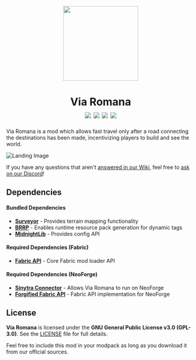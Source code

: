 <p align="center"><img src="https://i.imgur.com/fJ1HxSM.png" width="200" height="200"> 
  
<h1 align="center">Via Romana<br>
<a href="https://www.curseforge.com/minecraft/mc-mods/via-romana"><img src="https://img.shields.io/badge/CurseForge-1.20.1-orange"></a>
<a href="https://modrinth.com/mod/via-romana"><img src="https://img.shields.io/badge/Modrinth-1.20.1-green"></a>
<a href="https://twitter.com/Rasa_Novum"><img src="https://img.shields.io/badge/Socials-Xitter-black"></a>
<a href="https://discord.gg/WGh4mq6W5U"><img src="https://img.shields.io/badge/Socials-Discord-5865F2"></a>
</h1>

Via Romana is a mod which allows fast travel only after a road connecting the destinations has been made, incentivizing players to build and see the world.

![Landing Image](https://i.imgur.com/dHqT8mo.png)

If you have any questions that aren't [answered in our Wiki](https://github.com/RasaNovum/Via_Romana/wiki), feel free to [ask on our Discord](https://discord.com/invite/WGh4mq6W5U)!

## Dependencies

#### Bundled Dependencies

- **[Surveyor](https://github.com/sisby-folk/surveyor)** - Provides terrain mapping functionality
- **[BRRP](https://github.com/SolidBlock-cn/BRRP)** - Enables runtime resource pack generation for dynamic tags
- **[MidnightLib](https://modrinth.com/mod/midnightlib)** - Provides config API

#### Required Dependencies (Fabric)

- **[Fabric API](https://modrinth.com/mod/fabric-api)** - Core Fabric mod loader API

#### Required Dependencies (NeoForge)

- **[Sinytra Connector](https://modrinth.com/mod/connector)** - Allows Via Romana to run on NeoForge
- **[Forgified Fabric API](https://modrinth.com/mod/forgified-fabric-api)** - Fabric API implementation for NeoForge

## License

**Via Romana** is licensed under the **GNU General Public License v3.0 (GPL-3.0)**. See the [LICENSE](LICENSE) file for full details.

Feel free to include this mod in your modpack as long as you download it from our official sources.
